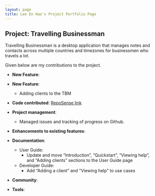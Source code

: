 ```yaml
---
layout: page
title: Lee En Hao's Project Portfolio Page
---
```


## Project: Travelling Businessman

Travelling Businessman is a desktop application that manages notes and contacts across multiple
countries and timezones for businessmen who travels a lot.

Given below are my contributions to the project.

* **New Feature**:

* **New Feature**:
  * Adding clients to the TBM

* **Code contributed**: [RepoSense link]()

* **Project management**:
  * Managed issues and tracking of progress on Github.

* **Enhancements to existing features**:

* **Documentation**:
  * User Guide:
    * Update and move “Introduction”, “Quickstart”, “Viewing help”, and 
    “Adding clients” sections to the User Guide page
  * Developer Guide:
    * Add “Adding a client” and "Viewing help" to use cases

* **Community**:

* **Tools**:

